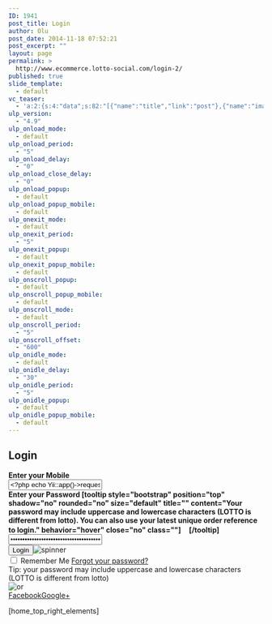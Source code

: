 ```yaml
---
ID: 1941
post_title: Login
author: Olu
post_date: 2014-11-18 07:52:21
post_excerpt: ""
layout: page
permalink: >
  http://www.ecommerce.lotto-social.com/login-2/
published: true
slide_template:
  - default
vc_teaser:
  - 'a:2:{s:4:"data";s:82:"[{"name":"title","link":"post"},{"name":"image","image":"featured","link":"none"}]";s:7:"bgcolor";s:0:"";}'
ulp_version:
  - "4.9"
ulp_onload_mode:
  - default
ulp_onload_period:
  - "5"
ulp_onload_delay:
  - "0"
ulp_onload_close_delay:
  - "0"
ulp_onload_popup:
  - default
ulp_onload_popup_mobile:
  - default
ulp_onexit_mode:
  - default
ulp_onexit_period:
  - "5"
ulp_onexit_popup:
  - default
ulp_onexit_popup_mobile:
  - default
ulp_onscroll_popup:
  - default
ulp_onscroll_popup_mobile:
  - default
ulp_onscroll_mode:
  - default
ulp_onscroll_period:
  - "5"
ulp_onscroll_offset:
  - "600"
ulp_onidle_mode:
  - default
ulp_onidle_delay:
  - "30"
ulp_onidle_period:
  - "5"
ulp_onidle_popup:
  - default
ulp_onidle_popup_mobile:
  - default
---
```

<div class="row">
<div class="col-md-9 whitePaper">
<h2 class="bold blue">Login</h2>
<form id="Login-form2" class="form-horizontal" method="post" name="SeparateLoginForm">
<div class="col-md-8 col-md-offset-1">
<div class="form-group"><label class="col-sm-5 control-label"><strong>Enter your Mobile </strong></label>
<div class="col-sm-6"><input id="SeparateLoginForm_mobile" class="form-control" style="color: black;" maxlength="100" name="SeparateLoginForm[mobile]" type="text" value="<?php echo Yii::app()->request->cookies['coki_msn']->value;?>" placeholder="Enter your Mobile Number" /></div>
</div>
<div class="form-group"><label class="col-sm-5 control-label"><strong>Enter your Password [tooltip style="bootstrap" position="top" shadow="no" rounded="no" size="default" title="" content="Your password may include uppercase and lowercase characters (LOTTO is different from lotto). You can also use your latest unique order reference to login." behavior="hover" close="no" class=""]<img class="infoPopUpModal" src="/images/info.png" alt="" width="16" height="16" />[/tooltip]</strong></label>
<div class="col-sm-6"><input id="SeparateLoginForm_password" class="form-control" style="color: black;" name="SeparateLoginForm[password]" type="password" value="<?php echo Yii::app()->request->cookies['coki_pwd']->value;?>" placeholder="Enter your Password" /></div>
</div>
<div class="form-group">
<div class="col-sm-6 col-sm-offset-5"><button id="login2" class="btn btn-primary popupLogin btn-block" type="button">Login</button><img class="loadSection" src="http://lottosocial.s3.amazonaws.com/cms2/wp-content/uploads/2013/11/move-spinner.gif" alt="spinner" /></div>
</div>
<div class="form-group">
<div class="col-sm-5">
<div class="checkbox"><label><input id="Separateremember" name="Separateremember" type="checkbox" /> Remember Me</label>
<a href="/forgot-password">Forgot your password?</a></div>
</div>
<div class="col-sm-6">Tip: your password may include uppercase and lowercase characters (LOTTO is different from lotto)</div>
</div>
<div class="form-group hide">
<div class="col-sm-5 control-label"></div>
<div class="col-sm-6 tc orImage"><img src="http://lottosocial.s3.amazonaws.com/cms2/wp-content/uploads/2015/03/or-login.png" alt="or" /></div>
</div>
<div class="form-group hide">
<div class="col-sm-5 control-label"></div>
<div class="col-sm-6 tc"><a class="btn btn-block btn-primary fb-Btn" href="<?php echo $fb;?>">Facebook</a><a class="btn btn-block btn-primary gplus-Btn" href="<?php echo $fb;?>">Google+</a></div>
</div>
</div>
</form></div>
[home_top_right_elements]

</div>